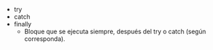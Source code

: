 - try
- catch
- finally
	- Bloque que se ejecuta siempre, después del try o catch (según corresponda).